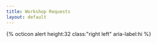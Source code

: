 ```yaml
---
title: Workshop Requests
layout: default
---
```


{% octicon alert height:32 class:"right left" aria-label:hi %}
